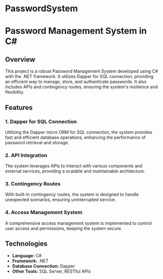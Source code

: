 # PasswordSystem

# Password Management System in C#

## Overview

This project is a robust Password Management System developed using C# with the .NET framework. It utilizes Dapper for SQL connection, providing an efficient way to manage, store, and authenticate passwords. It also includes APIs and contingency routes, ensuring the system's resilience and flexibility.

## Features

### 1. **Dapper for SQL Connection**
Utilizing the Dapper micro ORM for SQL connection, the system provides fast and efficient database operations, enhancing the performance of password retrieval and storage.

### 2. **API Integration**
The system leverages APIs to interact with various components and external services, providing a scalable and maintainable architecture.

### 3. **Contingency Routes**
With built-in contingency routes, the system is designed to handle unexpected scenarios, ensuring uninterrupted service.

### 4. **Access Management System**
A comprehensive access management system is implemented to control user access and permissions, keeping the system secure.

## Technologies

- **Language:** C#
- **Framework:** .NET
- **Database Connection:** Dapper
- **Other Tools:** SQL Server, RESTful APIs